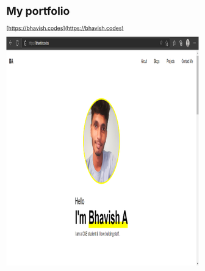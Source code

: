 # My portfolio

[https://bhavish.codes](https://bhavish.codes)

<img height="600px" src="https://github.com/bhavishassai/portfolio/blob/main/assets/home.png?raw=true">